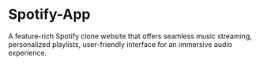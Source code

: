 # Spotify-App
A feature-rich Spotify clone website that offers seamless music streaming, personalized playlists, user-friendly interface for an immersive audio experience.
